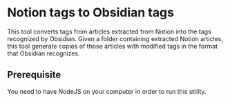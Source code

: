 # Notion tags to Obsidian tags

This tool converts tags from articles extracted from Notion into the tags recognized by Obsidian. Given a folder containing extracted Notion articles, this tool generate copies of those articles with modified tags in the format that Obsidian recognizes. 

## Prerequisite

You need to have NodeJS on your computer in order to run this utility.

